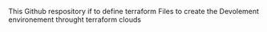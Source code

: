 This Github respository if to define terraform Files to create the Devolement environement throught terraform clouds
